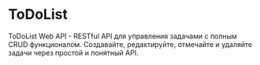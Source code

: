 # ToDoList
ToDoList Web API - RESTful API для управления задачами с полным CRUD функционалом. Создавайте, редактируйте, отмечайте и удаляйте задачи через простой и понятный API.
